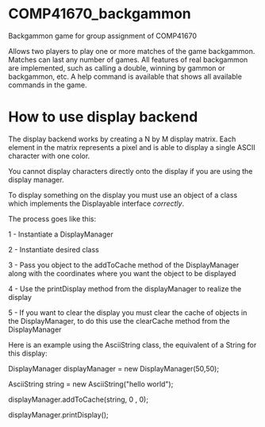 # COMP41670_backgammon
Backgammon game for group assignment of COMP41670

Allows two players to play one or more matches of the game backgammon. Matches can last any number of games.
All features of real backgammon are implemented, such as calling a double, winning by gammon or backgammon, etc.
A help command is available that shows all available commands in the game.


# How to use display backend

The display backend works by creating a N by M display matrix. Each element in the matrix represents a pixel and is able to display a single ASCII character with one color. 

You cannot display characters directly onto the display if you are using the display manager. 

To display something on the display you must use an object of a class which implements the Displayable interface *correctly*. 

The process goes like this:

1 - Instantiate a DisplayManager

2 - Instantiate desired class

3 - Pass you object to the addToCache method of the DisplayManager along with the coordinates where you want the object to be displayed

4 -  Use the printDisplay method from the displayManager to realize the display

5 - If you want to clear the display you must clear the cache of objects in the DisplayManager, to do this use the clearCache method from the DisplayManager


Here is an example using the AsciiString class, the equivalent of a String for this display:

DisplayManager displayManager = new DisplayManager(50,50);

AsciiString string = new AsciiString("hello world");

displayManager.addToCache(string, 0 , 0);

displayManager.printDisplay();
